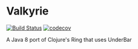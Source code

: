 # Valkyrie

[![Build Status](https://travis-ci.org/tsmarsh/valkyrie.svg?branch=master)](https://travis-ci.org/tsmarsh/valkyrie)
[![codecov](https://codecov.io/gh/tsmarsh/valkyrie/branch/master/graph/badge.svg)](https://codecov.io/gh/tsmarsh/valkyrie)


A Java 8 port of Clojure's Ring that uses UnderBar

